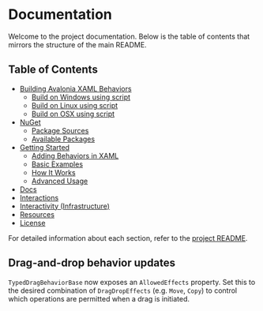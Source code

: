 # Documentation

Welcome to the project documentation. Below is the table of contents that mirrors the structure of the main README.

## Table of Contents

- [Building Avalonia XAML Behaviors](../README.md#building-avalonia-xaml-behaviors)
  - [Build on Windows using script](../README.md#build-on-windows-using-script)
  - [Build on Linux using script](../README.md#build-on-linux-using-script)
  - [Build on OSX using script](../README.md#build-on-osx-using-script)
- [NuGet](../README.md#nuget)
  - [Package Sources](../README.md#package-sources)
  - [Available Packages](../README.md#available-packages)
- [Getting Started](../README.md#getting-started)
  - [Adding Behaviors in XAML](../README.md#adding-behaviors-in-xaml)
  - [Basic Examples](../README.md#basic-examples)
  - [How It Works](../README.md#how-it-works)
  - [Advanced Usage](../README.md#advanced-usage)
- [Docs](../README.md#docs)
- [Interactions](../README.md#interactions)
- [Interactivity (Infrastructure)](../README.md#interactivity-infrastructure)
- [Resources](../README.md#resources)
- [License](../README.md#license)

For detailed information about each section, refer to the [project README](../README.md).

## Drag-and-drop behavior updates

`TypedDragBehaviorBase` now exposes an `AllowedEffects` property. Set this to the
desired combination of `DragDropEffects` (e.g. `Move`, `Copy`) to control which
operations are permitted when a drag is initiated.
